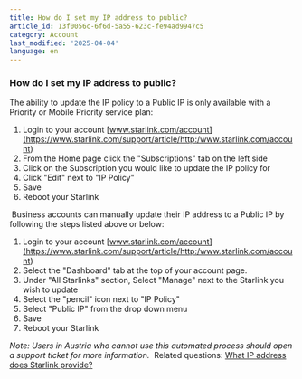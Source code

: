 ```yaml
---
title: How do I set my IP address to public?
article_id: 13f0056c-6f6d-5a55-623c-fe94ad9947c5
category: Account
last_modified: '2025-04-04'
language: en
---
```


### How do I set my IP address to public?
The ability to update the IP policy to a Public IP is only available with a Priority or Mobile Priority service plan:
  1. Login to your account [www.starlink.com/account](https://www.starlink.com/support/article/<http:/www.starlink.com/account>)
  2. From the Home page click the "Subscriptions" tab on the left side
  3. Click on the Subscription you would like to update the IP policy for
  4. Click "Edit" next to "IP Policy"
  5. Save
  6. Reboot your Starlink


​
Business accounts can manually update their IP address to a Public IP by following the steps listed above or below:
  1. Login to your account [www.starlink.com/account](https://www.starlink.com/support/article/<http:/www.starlink.com/account>)
  2. Select the "Dashboard" tab at the top of your account page.
  3. Under "All Starlinks" section, Select "Manage" next to the Starlink you wish to update
  4. Select the "pencil" icon next to "IP Policy"
  5. Select "Public IP" from the drop down menu
  6. Save
  7. Reboot your Starlink


_Note: Users in Austria who cannot use this automated process should open a support ticket for more information._
​ Related questions:
[What IP address does Starlink provide?](https://www.starlink.com/support/article/<https:/support.starlink.com/?topic=1192f3ef-2a17-31d9-261a-a59d215629f4>)